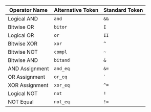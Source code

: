 | Operator Name                  | Alternative Token | Standard Token |
|--------------------------------|-------------------|----------------|
| Logical AND                    | `and`             | `&&`           |
| Bitwise OR                     | `bitor`           | `I`            |
| Logical OR                     | `or`              | `II`           |
| Bitwise XOR                    | `xor`             | `^`            |
| Bitwise NOT                    | `compl`           | `~`            |
| Bitwise AND                    | `bitand`          | `&`            |
| AND Assignment                 | `and_eq`          | `&=`           |
| OR Assignment                  | `or_eq`           | `|=`           |
| XOR Assignment                 | `xor_eq`          | `^=`           |
| Logical NOT                    | `not`             | `!`            |
| NOT Equal                      | `not_eq`          | `!=`           |
